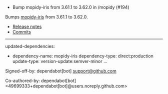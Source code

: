 - Bump mopidy-iris from 3.61.1 to 3.62.0 in /mopidy (#194)

Bumps [mopidy-iris](https://github.com/jaedb/iris) from 3.61.1 to 3.62.0.
- [Release notes](https://github.com/jaedb/iris/releases)
- [Commits](https://github.com/jaedb/iris/compare/3.61.1...3.62.0)

---
updated-dependencies:
- dependency-name: mopidy-iris
  dependency-type: direct:production
  update-type: version-update:semver-minor
...

Signed-off-by: dependabot[bot] <support@github.com>

Co-authored-by: dependabot[bot] <49699333+dependabot[bot]@users.noreply.github.com>
